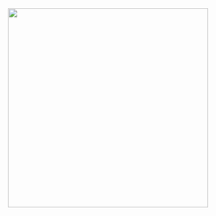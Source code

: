 <div id="header" align="center">
  <img src="https://github.com/h8rtv/h8rtv/assets/26033412/64c8f65a-6202-4832-b4ff-a3ebf6d32b96" width="400"/>
</div>
